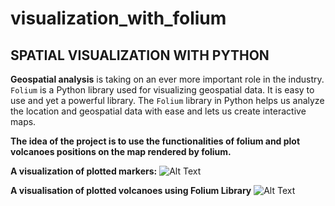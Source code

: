 # visualization_with_folium

## SPATIAL VISUALIZATION WITH PYTHON

**Geospatial analysis** is taking on an ever more important role in the industry.
`Folium` is a Python library used for visualizing geospatial data. It is easy to use and yet a powerful library. 
The `Folium` library in Python helps us analyze the location and geospatial data with ease and lets us create interactive maps. 

**The idea of the project is to use the functionalities of folium and plot volcanoes positions on the map rendered by folium.**

**A visualization of plotted markers:**
![Alt Text](https://github.com/Naziya-Parveen/visualization_with_folium/blob/NaziyaParveen/videos/video1.gi)


**A visualisation of plotted volcanoes using Folium Library**
![Alt Text](https://github.com/Naziya-Parveen/visualization_with_folium/blob/NaziyaParveen/videos/video2.gi)
